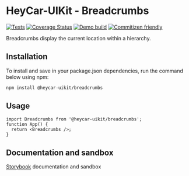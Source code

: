 # HeyCar-UIKit - Breadcrumbs

[![Tests](https://github.com/hey-car/heycar-uikit/actions/workflows/build.yml/badge.svg)](https://github.com/hey-car/heycar-uikit/actions/workflows/build.yml)
[![Coverage Status](https://coveralls.io/repos/github/hey-car/heycar-uikit/badge.svg)](https://coveralls.io/github/hey-car/heycar-uikit)
[![Demo build](https://github.com/hey-car/heycar-uikit/actions/workflows/main.yml/badge.svg)](https://github.com/hey-car/heycar-uikit/actions/workflows/main.yml)
[![Commitizen friendly](https://img.shields.io/badge/commitizen-friendly-brightgreen.svg)](http://commitizen.github.io/cz-cli/)

Breadcrumbs display the current location within a hierarchy.

## Installation

To install and save in your package.json dependencies, run the command below using npm:

```bash
npm install @heycar-uikit/breadcrumbs
```

## Usage

```tsx
import Breadcrumbs from '@heycar-uikit/breadcrumbs';
function App() {
  return <Breadcrumbs />;
}
```

## Documentation and sandbox

[Storybook](https://hey-car.github.io/heycar-uikit/main/?path=/docs/components-molecules-breadcrumbs--breadcrumbs) documentation and sandbox
